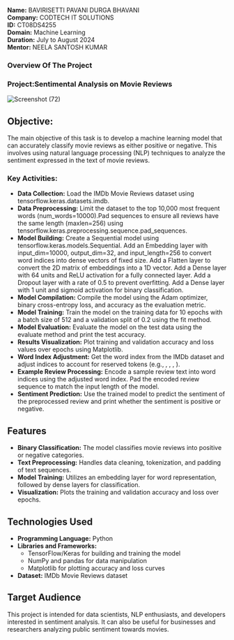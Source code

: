 **Name:** BAVIRISETTI PAVANI DURGA BHAVANI  
**Company:** CODTECH IT SOLUTIONS  
**ID:** CT08DS4255  
**Domain:** Machine Learning  
**Duration:** July to August 2024  
**Mentor:** NEELA SANTOSH KUMAR  

### Overview Of The Project
### Project:Sentimental Analysis on Movie Reviews 
![Screenshot (72)](https://github.com/user-attachments/assets/61998f88-a4d5-4f15-90ab-c9570409418b)

## Objective:
The main objective of this task is to develop a machine learning model that can accurately classify movie reviews as either positive or negative. This involves using natural language processing (NLP) techniques to analyze the sentiment expressed in the text of movie reviews.

### Key Activities:
- **Data Collection:** Load the IMDb Movie Reviews dataset using tensorflow.keras.datasets.imdb.
- **Data Preprocessing:** Limit the dataset to the top 10,000 most frequent words (num_words=10000).Pad sequences to ensure all reviews have the same length (maxlen=256) using tensorflow.keras.preprocessing.sequence.pad_sequences.
- **Model Building:** Create a Sequential model using tensorflow.keras.models.Sequential.
Add an Embedding layer with input_dim=10000, output_dim=32, and input_length=256 to convert word indices into dense vectors of fixed size.
Add a Flatten layer to convert the 2D matrix of embeddings into a 1D vector.
Add a Dense layer with 64 units and ReLU activation for a fully connected layer.
Add a Dropout layer with a rate of 0.5 to prevent overfitting.
Add a Dense layer with 1 unit and sigmoid activation for binary classification.
- **Model Compilation:** Compile the model using the Adam optimizer, binary cross-entropy loss, and accuracy as the evaluation metric.
- **Model Training:** Train the model on the training data for 10 epochs with a batch size of 512 and a validation split of 0.2 using the fit method.
- **Model Evaluation:** Evaluate the model on the test data using the evaluate method and print the test accuracy.
- **Results Visualization:** Plot training and validation accuracy and loss values over epochs using Matplotlib.
- **Word Index Adjustment:** Get the word index from the IMDb dataset and adjust indices to account for reserved tokens (e.g., <PAD>, <START>, <UNK>, <UNUSED>).
- **Example Review Processing:** Encode a sample review text into word indices using the adjusted word index.
Pad the encoded review sequence to match the input length of the model.
- **Sentiment Prediction:** Use the trained model to predict the sentiment of the preprocessed review and print whether the sentiment is positive or negative.
## Features
- **Binary Classification:** The model classifies movie reviews into positive or negative categories.
- **Text Preprocessing:** Handles data cleaning, tokenization, and padding of text sequences.
- **Model Training:** Utilizes an embedding layer for word representation, followed by dense layers for classification.
- **Visualization:** Plots the training and validation accuracy and loss over epochs.

## Technologies Used
- **Programming Language:** Python
- **Libraries and Frameworks:**
  - TensorFlow/Keras for building and training the model
  - NumPy and pandas for data manipulation
  - Matplotlib for plotting accuracy and loss curves
- **Dataset:** IMDb Movie Reviews dataset

## Target Audience
This project is intended for data scientists, NLP enthusiasts, and developers interested in sentiment analysis. It can also be useful for businesses and researchers analyzing public sentiment towards movies.



